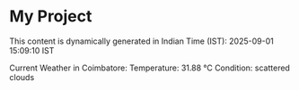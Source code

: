 # My Project

This content is dynamically generated in Indian Time (IST): 2025-09-01 15:09:10 IST


Current Weather in Coimbatore:
Temperature: 31.88 °C
Condition: scattered clouds
